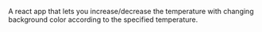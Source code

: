 A react app that lets you increase/decrease the temperature with changing background color according to the specified temperature.
